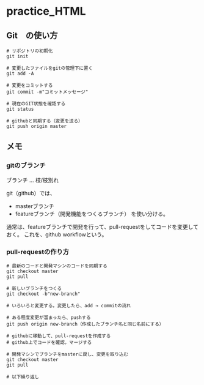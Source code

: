 # practice_HTML
## Git　の使い方
```
# リポジトリの初期化
git init

# 変更したファイルをgitの管理下に置く
git add -A

# 変更をコミットする
git commit -m"コミットメッセージ"

# 現在のGIT状態を確認する
git status 

# githubと同期する（変更を送る）
git push origin master

```
## メモ
### gitのブランチ
ブランチ ... 枝/枝別れ

git（github）では、
- masterブランチ
- featureブランチ（開発機能をつくるブランチ）
を使い分ける。

通常は、featureブランチで開発を行って、pull-requestをしてコードを変更しておく。
これを、github workflowという。

### pull-requestの作り方
```
# 最新のコードと開発マシンのコードを同期する
git checkout master
git pull

# 新しいブランチをつくる
git checkout -b"new-branch"

# いろいろと変更する。変更したら、add → commitの流れ

# ある程度変更が溜まったら、pushする
git push origin new-branch（作成したブランチ名と同じ名前にする）

# githubに移動して、pull-requestを作成する
# github上でコードを確認。マージする

# 開発マシンでブランチをmasterに戻し、変更を取り込む
git checkout master
git pull

# 以下繰り返し
```




